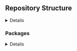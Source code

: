 ## Repository Structure
<details>

```
├── kitty
│   └── ~/.config
│          └── kitty
│              └── kitty.conf
├── vim
│   └── ~/.vim
│          └── autoload
│              └── plug.vim
│   └── ~/.vimrc
├── xorg
│   └── /etc
│       └── X11
│           └── xorg.conf.d
│               ├── 10-monitor.conf
│               ├── 20-nvidia.conf
│               └── 50-mouse-acceleration.conf
└── README.md
```

</details>

### Packages
<details>

- Kitty
- Vim
<details>

### Vim Plugins

<details>

- Gruvbox
- Lightline
- Fugitive
- Rainbow
- Floaterm
- Cursorword
- UndoTree
- Signature
- VimTeX
- Kitty
- Goyo
</details>
